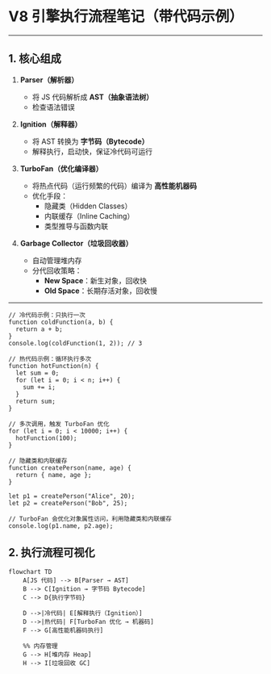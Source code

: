 # V8 引擎执行流程笔记（带代码示例）

---

## 1. 核心组成

1. **Parser（解析器）**  
   - 将 JS 代码解析成 **AST（抽象语法树）**  
   - 检查语法错误  

2. **Ignition（解释器）**  
   - 将 AST 转换为 **字节码（Bytecode）**  
   - 解释执行，启动快，保证冷代码可运行  

3. **TurboFan（优化编译器）**  
   - 将热点代码（运行频繁的代码）编译为 **高性能机器码**  
   - 优化手段：
     - 隐藏类（Hidden Classes）  
     - 内联缓存（Inline Caching）  
     - 类型推导与函数内联  

4. **Garbage Collector（垃圾回收器）**  
   - 自动管理堆内存  
   - 分代回收策略：
     - **New Space**：新生对象，回收快  
     - **Old Space**：长期存活对象，回收慢  

---
```
// 冷代码示例：只执行一次
function coldFunction(a, b) {
  return a + b;
}
console.log(coldFunction(1, 2)); // 3

// 热代码示例：循环执行多次
function hotFunction(n) {
  let sum = 0;
  for (let i = 0; i < n; i++) {
    sum += i;
  }
  return sum;
}

// 多次调用，触发 TurboFan 优化
for (let i = 0; i < 10000; i++) {
  hotFunction(100);
}

// 隐藏类和内联缓存
function createPerson(name, age) {
  return { name, age };
}

let p1 = createPerson("Alice", 20);
let p2 = createPerson("Bob", 25);

// TurboFan 会优化对象属性访问，利用隐藏类和内联缓存
console.log(p1.name, p2.age);

```

## 2. 执行流程可视化

```mermaid
flowchart TD
    A[JS 代码] --> B[Parser → AST]
    B --> C[Ignition → 字节码 Bytecode]
    C --> D{执行字节码}

    D -->|冷代码| E[解释执行（Ignition）]
    D -->|热代码| F[TurboFan 优化 → 机器码]
    F --> G[高性能机器码执行]

    %% 内存管理
    G --> H[堆内存 Heap]
    H --> I[垃圾回收 GC]

